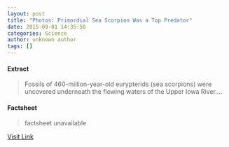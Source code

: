 ```yaml
---
layout: post
title: "Photos: Primordial Sea Scorpion Was a Top Predator"
date: 2015-09-01 14:35:50
categories: Science
author: unknown author
tags: []
---
```



#### Extract
>Fossils of 460-million-year-old eurypterids (sea scorpions) were uncovered underneath the flowing waters of the Upper Iowa River....

#### Factsheet
>factsheet unavailable

[Visit Link](http://www.livescience.com/52038-photos-ancient-sea-scorpion.html)


